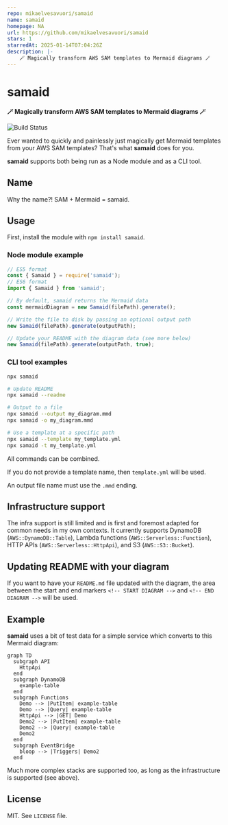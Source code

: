 ```yaml
---
repo: mikaelvesavuori/samaid
name: samaid
homepage: NA
url: https://github.com/mikaelvesavuori/samaid
stars: 1
starredAt: 2025-01-14T07:04:26Z
description: |-
    🪄 Magically transform AWS SAM templates to Mermaid diagrams 🪄
---
```


# samaid

**🪄 Magically transform AWS SAM templates to Mermaid diagrams 🪄**

![Build Status](https://github.com/mikaelvesavuori/samaid/workflows/main/badge.svg)

Ever wanted to quickly and painlessly just magically get Mermaid templates from your AWS SAM templates? That's what **samaid** does for you.

**samaid** supports both being run as a Node module and as a CLI tool.

## Name

Why the name?! SAM + Mermaid = samaid.

## Usage

First, install the module with `npm install samaid`.

### Node module example

```typescript
// ES5 format
const { Samaid } = require('samaid');
// ES6 format
import { Samaid } from 'samaid';

// By default, samaid returns the Mermaid data
const mermaidDiagram = new Samaid(filePath).generate();

// Write the file to disk by passing an optional output path
new Samaid(filePath).generate(outputPath);

// Update your README with the diagram data (see more below)
new Samaid(filePath).generate(outputPath, true);
```

### CLI tool examples

```bash
npx samaid

# Update README
npx samaid --readme

# Output to a file
npx samaid --output my_diagram.mmd
npx samaid -o my_diagram.mmd

# Use a template at a specific path
npx samaid --template my_template.yml
npx samaid -t my_template.yml
```

All commands can be combined.

If you do not provide a template name, then `template.yml` will be used.

An output file name must use the `.mmd` ending.

## Infrastructure support

The infra support is still limited and is first and foremost adapted for common needs in my own contexts. It currently supports DynamoDB (`AWS::DynamoDB::Table`), Lambda functions (`AWS::Serverless::Function`), HTTP APIs (`AWS::Serverless::HttpApi`), and S3 (`AWS::S3::Bucket`).

## Updating README with your diagram

If you want to have your `README.md` file updated with the diagram, the area between the start and end markers `<!-- START DIAGRAM -->` and `<!-- END DIAGRAM -->` will be used.

## Example

**samaid** uses a bit of test data for a simple service which converts to this Mermaid diagram:

```mermaid
graph TD
  subgraph API
    HttpApi
  end
  subgraph DynamoDB
    example-table
  end
  subgraph Functions
    Demo --> |PutItem| example-table
    Demo --> |Query| example-table
    HttpApi --> |GET| Demo
    Demo2 --> |PutItem| example-table
    Demo2 --> |Query| example-table
    Demo2
  end
  subgraph EventBridge
    bloop --> |Triggers| Demo2
  end
```

Much more complex stacks are supported too, as long as the infrastructure is supported (see above).

## License

MIT. See `LICENSE` file.

